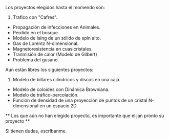Los proyectos elegidos hasta el momendo son: 

1. Trafico con "Cafres".
- Propagación de infecciones en Animales. 
- Perdido en el bosque. 
- Modelo de Ising de un sólido de spin alto. 
- Gas de Lorentz N-dimensional.
- Magnetoresistencia en cuasicristales. 
- Tranmisión de calor (Modelo de Gilbert)
- Problema del gusano.  

Aún están libres los siguientes proyectos: 

1. Modelo de billares cilíndricos y discos en una caja. 
- Modelo de coloides con Dinámica Browniana.
- Modelo de tráfico-percolación.
- Función de densidad de una proyección de puntos de un cristal N-dimensional en un espacio 2D. 
 
** Los que aún no han elegido proyecto, es importante que elijan pronto su proyecto **

Si tienen dudas, escríbanme. 
